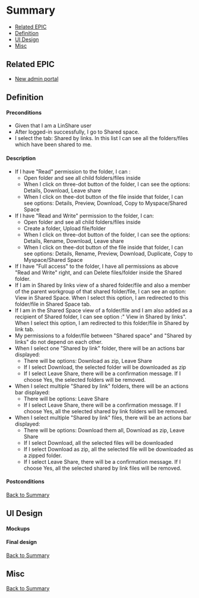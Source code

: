 # Summary

* [Related EPIC](#related-epic)
* [Definition](#definition)
* [UI Design](#ui-design)
* [Misc](#misc)

## Related EPIC

* [New admin portal](./README.md)

## Definition

#### Preconditions

* Given that I am a LinShare user
* After logged-in successfully, I go to Shared space.
* I select the tab: Shared by links. In this list I can see all the folders/files which have been shared to me. 

#### Description

- If I have "Read" permission to the folder, I can :
   - Open folder and see all child folders/files inside 
   - When I click on three-dot button of the folder, I can see the options: Details, Download, Leave share
   - When I click on thee-dot button of the file inside that folder, I can see options: Details, Preview, Download, Copy to Myspace/Shared Space
- If I have "Read and Write" permission to the folder, I can:
   - Open folder and see all child folders/files inside
   - Create a folder, Upload file/folder
   - When I click on three-dot button of the folder, I can see the options: Details, Rename, Download, Leave share
   - When I click on thee-dot button of the file inside that folder, I can see options: Details, Rename, Preview, Download, Duplicate, Copy to Myspace/Shared Space
- If I have "Full access"  to the folder, I have all permissions as above "Read and Write" right, and can Delete files/folder inside the Shared folder.
- If I am in Shared by links view of a shared folder/file and also a member of the parent workgroup of that shared folder/file, I can see an option: View in Shared Space. When I select this option, I am redirected to this folder/file in Shared Space tab.
- If I am in the Shared Space view of a folder/file and I am also added as a recipient of Shared folder, I can see option :" View in Shared by links". When I select this option, I am redirected to this folder/file in Shared by link tab.
- My permissions to a folder/file between "Shared space" and "Shared by links" do not depend on each other.
- When I select one "Shared by link" folder, there will be an actions bar displayed:
  - There will be options: Download as zip, Leave Share
  - If I select Download, the selected folder will be downloaded as zip
  - If I select Leave Share, there will be a confirmation message. If I choose Yes, the selected folders will be removed.
- When I select multiple "Shared by link" folders, there will be an actions bar displayed:
  - There will be options: Leave Share
  - If I select Leave Share, there will be a confirmation message. If I choose Yes, all the selected shared by link folders will be removed.
- When I select multiple "Shared by link" files, there will be an actions bar displayed:
  - There will be options: Download them all, Download as zip, Leave Share
  - If I select Download, all the selected files will be downloaded
  - If I select Download as zip, all the selected file will be downloaded as a zipped folder. 
  - If I select Leave Share, there will be a confirmation message. If I choose Yes, all the selected shared by link files will be removed.

  
#### Postconditions

[Back to Summary](#summary)

## UI Design

#### Mockups

#### Final design

[Back to Summary](#summary)
## Misc

[Back to Summary](#summary)
